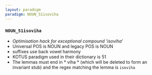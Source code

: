 ```yaml
---
layout: paradigm
paradigm: NOUN_51isoviha
---
```

### ` NOUN_51isoviha `

* _Optimisation hack for exceptional compound ’isoviha’_
* Universal POS is NOUN and legacy POS is NOUN
* suffixes use back vowel harmony
* KOTUS paradigm used in their dictionary is 51
* The lemmas must end in * viha * (which will be deleted to form an invariant stub) and the regex matching the lemma is ` isoviha `
